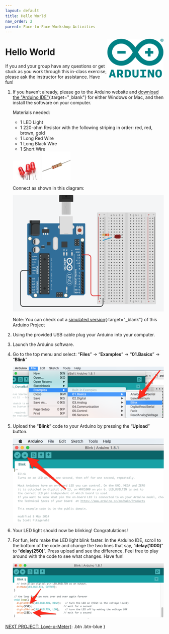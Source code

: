 ```yaml
---
layout: default
title: Hello World
nav_order: 2
parent: Face-to-Face Workshop Activities
---
```

<img src="..\images\arduino-icon.png" alt="arduino icon" style="float:right;width:180px;">

# Hello World

If you and your group have any questions or get stuck as you work through this in-class exercise, please ask the instructor for assistance.  Have fun!

1.  If you haven’t already, please go to the Arduino website and [download the "Arduino IDE"](https://www.arduino.cc/en/Main/Software){:target="_blank"} for either Windows or Mac, and then install the software on your computer.

    Materials needed:
    - 1 LED Light
    - 1 220-ohm Resistor with the following striping in order: red, red, brown, gold
    - 1 Long Red Wire
    - 1 Long Black Wire
    - 1 Short Wire
    <img src="..\images\in-person_workshops\hello_world\led.png" alt="led" style="width:90px;">
    <img src="..\images\in-person_workshops\hello_world\res.png" alt="res" style="width:90px;">

    Connect as shown in this diagram:

    <img src="..\images\in-person_workshops\hello_world\breadboard_schematic.png" alt="breadboard" style="width:480px;">

    Note: You can check out a [simulated version](https://goo.gl/MfKe1i){:target="_blank"} of this Arduino Project

2.  Using the provided USB cable plug your Arduino into your computer.

3.  Launch the Arduino software.

4.  Go to the top menu and select: “**Files**” -> “**Examples**” -> “**01.Basics**” -> “**Blink**”

    <img src="..\images\in-person_workshops\hello_world\menus.png" alt="menu navigation" style="width:480px;">

5.  Upload the “**Blink**” code to your Arduino by pressing the “**Upload**” button.

    <img src="..\images\in-person_workshops\hello_world\upload.png" alt="upload button" style="width:480px;">

6.  Your LED light should now be blinking! Congratulations!

7.  For fun, let’s make the LED light blink faster.  In the Arduino IDE, scroll to the bottom of the code and change the two lines that say, “**delay(1000)**” to “**delay(250)**”.  Press upload and see the difference.   Feel free to play around with the code to see what changes. Have fun!

    <img src="..\images\in-person_workshops\hello_world\code_edit.png" alt="code edit" style="width:480px;">

[NEXT PROJECT: Love-o-Meter](love-o-meter.html){: .btn .btn-blue }
